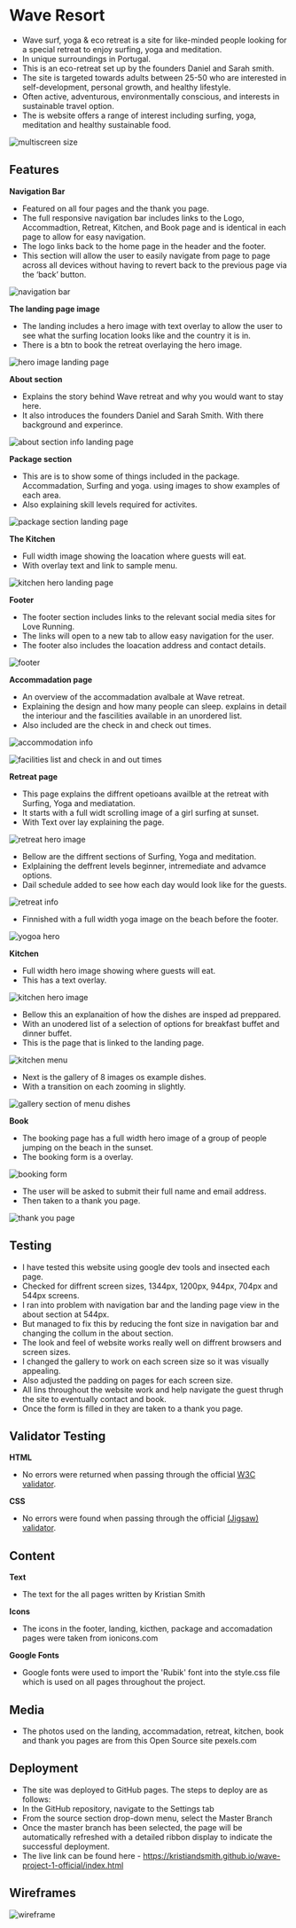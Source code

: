 # Wave Resort

- Wave surf, yoga & eco retreat is a site for like-minded people looking for a special retreat to enjoy surfing, yoga and meditation. 
- In unique surroundings in Portugal. 
- This is an eco-retreat set up by the founders Daniel and Sarah smith. 
- The site is targeted towards adults between 25-50 who are interested in self-development, personal growth, and healthy lifestyle. 
- Often active, adventurous, environmentally conscious, and interests in sustainable travel option. 
- The is website offers a range of interest including surfing, yoga, meditation and healthy sustainable food.

![multiscreen size](/assets/images/multiscreen-size.png)


## Features

**Navigation Bar**

- Featured on all four pages and the thank you page. 
- The full responsive navigation bar includes links to the Logo, Accommadtion, Retreat, Kitchen, and Book page and is identical in each page to allow for easy navigation. 
- The logo links back to the home page in the header and the footer.
- This section will allow the user to easily navigate from page to page across all devices without having to revert back to the previous page via the ‘back’ button.

![navigation bar](/assets/images/navvigation.png)


**The landing page image**

- The landing includes a hero image with text overlay to allow the user to see what the surfing location looks like and the country it is in. 
- There is a btn to book the retreat overlaying the hero image. 

![hero image landing page](/assets/images/hero-image-landing-page.png)


**About section**

- Explains the story behind Wave retreat and why you would want to stay here. 
- It also introduces the founders Daniel and Sarah Smith. With there background and experince. 

![about section info landing page](/assets/images/about-section-landing-page.png)


**Package section**

- This are is to show some of things included in the package. Accommadation, Surfing and yoga. using images to show examples of each area. 
- Also explaining skill levels required for activites. 

![package section landing page](/assets/images/package-section-landing-page.png)


**The Kitchen**

- Full width image showing the loacation where guests will eat. 
- With overlay text and link to sample menu. 

![kitchen hero landing page](/assets/images/kitchen-landing-page.png)


**Footer**

- The footer section includes links to the relevant social media sites for Love Running. 
- The links will open to a new tab to allow easy navigation for the user.
- The footer also includes the loacation address and contact details. 

![footer](/assets/images/footer.png)


**Accommadation page** 

- An overview of the accommadation avalbale at Wave retreat. 
- Explaining the design and how many people can sleep. explains in detail the interiour and the fascilities available in an unordered list. 
- Also included are the check in and check out times. 

![accommodation info](/assets/images/accommodation-info.png)

![facilities list and check in and out times](/assets/images/facilities-info.png)


**Retreat page**

- This page explains the diffrent opetioans availble at the retreat with Surfing, Yoga and mediatation. 
- It starts with a full widt scrolling image of a girl surfing at sunset. 
- With Text over lay explaining the page.

![retreat hero image](/assets/images/retreat-hero-image.png)

- Bellow are the diffrent sections of Surfing, Yoga and meditation. 
- Exlplaining the deffrent levels beginner, intremediate and advamce options. 
- Dail schedule added to see how each day would look like for the guests. 

![retreat info](/assets/images/retreat-info.png)

- Finnished with a full width yoga image on the beach before the footer. 

![yogoa hero](/assets/images/yogo-hero.png)


**Kitchen**

- Full width hero image showing where guests will eat. 
- This has a text overlay.

![kitchen hero image](/assets/images/kitchen-hro-image.png)

- Bellow this an explanaition of how the dishes are insped ad preppared. 
- With an unodered list of a selection of options for breakfast buffet and dinner buffet. 
- This is the page that is linked to the landing page. 

![kitchen menu](/assets/images/kitchen-menu.png)

- Next is the gallery of 8 images os example dishes. 
- With a transition on each zooming in slightly. 

![gallery section of menu dishes](/assets/images/kitchen-gallery.png)


**Book**

- The booking page has a full width hero image of a group of people jumping on the beach in the sunset. 
- The booking form is a overlay. 

![booking form](/assets/images/booking-sign-up-form.png)

- The user will be asked to submit their full name and email address. 
- Then taken to a thank you page. 

![thank you page](/assets/images/thankyou-page.png)


## Testing

- I have tested this website using google dev tools and insected each page. 
- Checked for diffrent screen sizes, 1344px, 1200px, 944px, 704px and 544px screens. 
- I ran into problem with navigation bar and the landing page view in the about section at 544px. 
- But managed to fix this by reducing the font size in navigation bar and changing the collum in the about section. 
- The look and feel of website works really well on diffrent browsers and screen sizes. 
- I changed the gallery to work on each screen size so it was visually appealing. 
- Also adjusted the padding on pages for each screen size. 
- All lins throughout the website work and help navigate the guest thrugh the site to eventually contact and book. 
- Once the form is filled in they are taken to a thank you page. 

## Validator Testing

**HTML**
- No errors were returned when passing through the official [W3C validator](https://validator.w3.org/).

**CSS**
- No errors were found when passing through the official [(Jigsaw) validator](https://jigsaw.w3.org/css-validator/).

## Content

**Text**
- The text for the all pages written by Kristian Smith

**Icons**
- The icons in the footer, landing, kicthen, package and accomadation pages  were taken from ionicons.com

**Google Fonts**
- Google fonts were used to import the 'Rubik' font into the style.css file which is used on all pages throughout the project.

## Media
- The photos used on the landing, accommadation, retreat, kitchen, book and thank you pages are from this Open Source site pexels.com

## Deployment


- The site was deployed to GitHub pages. The steps to deploy are as follows:
- In the GitHub repository, navigate to the Settings tab
- From the source section drop-down menu, select the Master Branch
- Once the master branch has been selected, the page will be automatically refreshed with a detailed ribbon display to indicate the successful deployment.
- The live link can be found here - https://kristiandsmith.github.io/wave-project-1-official/index.html

## Wireframes

![wireframe](/assets/images/wireframe-wave-progect.png)

